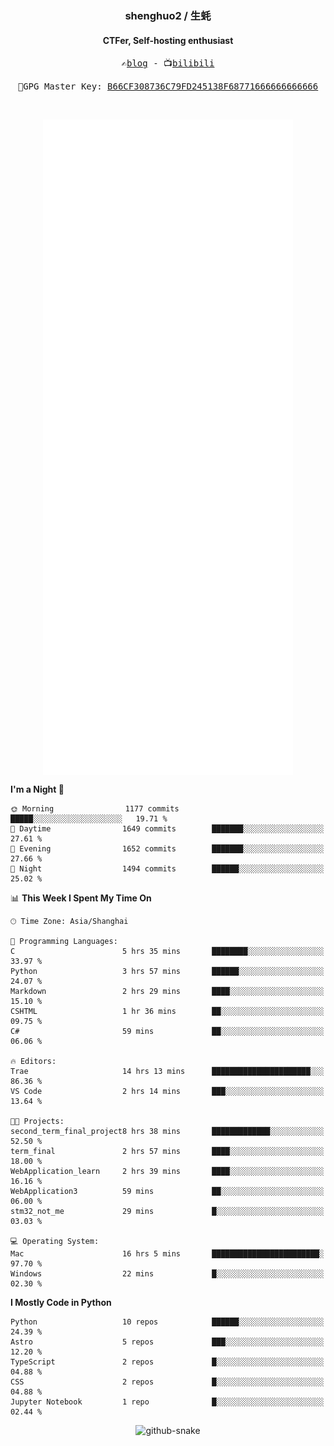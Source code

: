 <h3 align="center"> shenghuo2 / 生蚝 </h3>
<h4 align="center" >CTFer, Self-hosting enthusiast</h3>


<p align="center">
  <samp>
    ✍️<a href="https://blog.shenghuo2.top/">blog</a> -
    📺<a href="https://space.bilibili.com/85894935">bilibili</a>
  </samp>
</p>
<p align="center">
  <samp>
     🔐GPG Master Key: <a align="center" href="https://github.com/shenghuo2.gpg">B66CF308736C79FD245138F68771666666666666</a>
  </samp>
</p>
<br>
<p align="center">
  <a href="https://github.com/shenghuo2">
    <img width="400" align="top" src="https://github.com/shenghuo2/shenghuo2/blob/main/metrics.left.svg" />
  </a>
  <a href="https://github.com/shenghuo2">
    <img width="400" align="top" src="https://github.com/shenghuo2/shenghuo2/blob/main/metrics.right.svg" />
  </a>
</p>


<!--START_SECTION:waka-->
**I'm a Night 🦉** 

```text
🌞 Morning                1177 commits        █████░░░░░░░░░░░░░░░░░░░░   19.71 % 
🌆 Daytime                1649 commits        ███████░░░░░░░░░░░░░░░░░░   27.61 % 
🌃 Evening                1652 commits        ███████░░░░░░░░░░░░░░░░░░   27.66 % 
🌙 Night                  1494 commits        ██████░░░░░░░░░░░░░░░░░░░   25.02 % 
```


📊 **This Week I Spent My Time On** 

```text
🕑︎ Time Zone: Asia/Shanghai

💬 Programming Languages: 
C                        5 hrs 35 mins       ████████░░░░░░░░░░░░░░░░░   33.97 % 
Python                   3 hrs 57 mins       ██████░░░░░░░░░░░░░░░░░░░   24.07 % 
Markdown                 2 hrs 29 mins       ████░░░░░░░░░░░░░░░░░░░░░   15.10 % 
CSHTML                   1 hr 36 mins        ██░░░░░░░░░░░░░░░░░░░░░░░   09.75 % 
C#                       59 mins             ██░░░░░░░░░░░░░░░░░░░░░░░   06.06 % 

🔥 Editors: 
Trae                     14 hrs 13 mins      ██████████████████████░░░   86.36 % 
VS Code                  2 hrs 14 mins       ███░░░░░░░░░░░░░░░░░░░░░░   13.64 % 

🐱‍💻 Projects: 
second_term_final_project8 hrs 38 mins       █████████████░░░░░░░░░░░░   52.50 % 
term_final               2 hrs 57 mins       ████░░░░░░░░░░░░░░░░░░░░░   18.00 % 
WebApplication_learn     2 hrs 39 mins       ████░░░░░░░░░░░░░░░░░░░░░   16.16 % 
WebApplication3          59 mins             ██░░░░░░░░░░░░░░░░░░░░░░░   06.00 % 
stm32_not_me             29 mins             █░░░░░░░░░░░░░░░░░░░░░░░░   03.03 % 

💻 Operating System: 
Mac                      16 hrs 5 mins       ████████████████████████░   97.70 % 
Windows                  22 mins             █░░░░░░░░░░░░░░░░░░░░░░░░   02.30 % 
```

**I Mostly Code in Python** 

```text
Python                   10 repos            ██████░░░░░░░░░░░░░░░░░░░   24.39 % 
Astro                    5 repos             ███░░░░░░░░░░░░░░░░░░░░░░   12.20 % 
TypeScript               2 repos             █░░░░░░░░░░░░░░░░░░░░░░░░   04.88 % 
CSS                      2 repos             █░░░░░░░░░░░░░░░░░░░░░░░░   04.88 % 
Jupyter Notebook         1 repo              █░░░░░░░░░░░░░░░░░░░░░░░░   02.44 % 
```




<!--END_SECTION:waka-->


<div align="center">
  <picture>
    <source media="(prefers-color-scheme: dark)" srcset="https://gist.githubusercontent.com/shenghuo2/bfce20b14ab0484cef03bae6e60e0b3a/raw/github-snake-dark.svg" />
    <source media="(prefers-color-scheme: light)" srcset="https://gist.githubusercontent.com/shenghuo2/bfce20b14ab0484cef03bae6e60e0b3a/raw/github-snake.svg" />
    <img alt="github-snake" src="https://gist.githubusercontent.com/shenghuo2/bfce20b14ab0484cef03bae6e60e0b3a/raw/github-snake.svg" />
  </picture>
</div>

<!--
**shenghuo2/shenghuo2** is a ✨ _special_ ✨ repository because its `README.md` (this file) appears on your GitHub profile.

Here are some ideas to get you started:

- 🔭 I’m currently working on ...
- 🌱 I’m currently learning ...
- 👯 I’m looking to collaborate on ...
- 🤔 I’m looking for help with ...
- 💬 Ask me about ...
- 📫 How to reach me: ...
- 😄 Pronouns: ...
- ⚡ Fun fact: ...
-->

